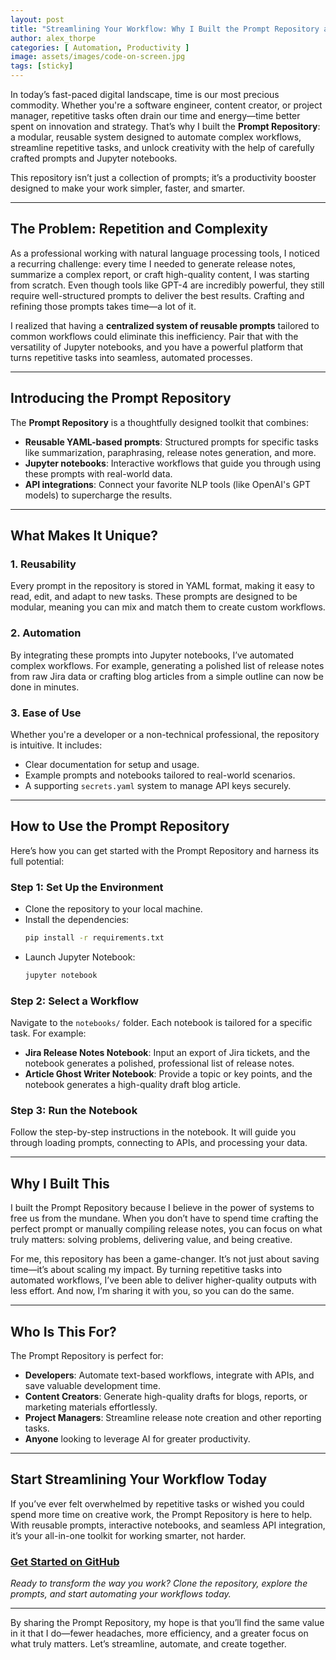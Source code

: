 ```yaml
---
layout: post
title: "Streamlining Your Workflow: Why I Built the Prompt Repository and How You Can Use It"
author: alex_thorpe
categories: [ Automation, Productivity ]
image: assets/images/code-on-screen.jpg
tags: [sticky]
---
```


In today’s fast-paced digital landscape, time is our most precious commodity. Whether you're a software engineer, content creator, or project manager, repetitive tasks often drain our time and energy—time better spent on innovation and strategy. That’s why I built the **Prompt Repository**: a modular, reusable system designed to automate complex workflows, streamline repetitive tasks, and unlock creativity with the help of carefully crafted prompts and Jupyter notebooks.

This repository isn’t just a collection of prompts; it’s a productivity booster designed to make your work simpler, faster, and smarter.

---

## **The Problem: Repetition and Complexity**

As a professional working with natural language processing tools, I noticed a recurring challenge: every time I needed to generate release notes, summarize a complex report, or craft high-quality content, I was starting from scratch. Even though tools like GPT-4 are incredibly powerful, they still require well-structured prompts to deliver the best results. Crafting and refining those prompts takes time—a lot of it.

I realized that having a **centralized system of reusable prompts** tailored to common workflows could eliminate this inefficiency. Pair that with the versatility of Jupyter notebooks, and you have a powerful platform that turns repetitive tasks into seamless, automated processes.

---

## **Introducing the Prompt Repository**

The **Prompt Repository** is a thoughtfully designed toolkit that combines:
- **Reusable YAML-based prompts**: Structured prompts for specific tasks like summarization, paraphrasing, release notes generation, and more.
- **Jupyter notebooks**: Interactive workflows that guide you through using these prompts with real-world data.
- **API integrations**: Connect your favorite NLP tools (like OpenAI's GPT models) to supercharge the results.

---

## **What Makes It Unique?**

### 1. **Reusability**  
Every prompt in the repository is stored in YAML format, making it easy to read, edit, and adapt to new tasks. These prompts are designed to be modular, meaning you can mix and match them to create custom workflows.

### 2. **Automation**  
By integrating these prompts into Jupyter notebooks, I’ve automated complex workflows. For example, generating a polished list of release notes from raw Jira data or crafting blog articles from a simple outline can now be done in minutes.

### 3. **Ease of Use**  
Whether you're a developer or a non-technical professional, the repository is intuitive. It includes:
- Clear documentation for setup and usage.
- Example prompts and notebooks tailored to real-world scenarios.
- A supporting `secrets.yaml` system to manage API keys securely.

---

## **How to Use the Prompt Repository**

Here’s how you can get started with the Prompt Repository and harness its full potential:

### Step 1: **Set Up the Environment**
- Clone the repository to your local machine.
- Install the dependencies:
  ```bash
  pip install -r requirements.txt
  ```
- Launch Jupyter Notebook:
  ```bash
  jupyter notebook
  ```

### Step 2: **Select a Workflow**
Navigate to the `notebooks/` folder. Each notebook is tailored for a specific task. For example:
- **Jira Release Notes Notebook**: Input an export of Jira tickets, and the notebook generates a polished, professional list of release notes.
- **Article Ghost Writer Notebook**: Provide a topic or key points, and the notebook generates a high-quality draft blog article.

### Step 3: **Run the Notebook**
Follow the step-by-step instructions in the notebook. It will guide you through loading prompts, connecting to APIs, and processing your data.

---

## **Why I Built This**

I built the Prompt Repository because I believe in the power of systems to free us from the mundane. When you don’t have to spend time crafting the perfect prompt or manually compiling release notes, you can focus on what truly matters: solving problems, delivering value, and being creative.

For me, this repository has been a game-changer. It’s not just about saving time—it’s about scaling my impact. By turning repetitive tasks into automated workflows, I’ve been able to deliver higher-quality outputs with less effort. And now, I’m sharing it with you, so you can do the same.

---

## **Who Is This For?**

The Prompt Repository is perfect for:
- **Developers**: Automate text-based workflows, integrate with APIs, and save valuable development time.
- **Content Creators**: Generate high-quality drafts for blogs, reports, or marketing materials effortlessly.
- **Project Managers**: Streamline release note creation and other reporting tasks.
- **Anyone** looking to leverage AI for greater productivity.

---

## **Start Streamlining Your Workflow Today**

If you’ve ever felt overwhelmed by repetitive tasks or wished you could spend more time on creative work, the Prompt Repository is here to help. With reusable prompts, interactive notebooks, and seamless API integration, it’s your all-in-one toolkit for working smarter, not harder.

### [Get Started on GitHub](#)  
*Ready to transform the way you work? Clone the repository, explore the prompts, and start automating your workflows today.*

---

By sharing the Prompt Repository, my hope is that you’ll find the same value in it that I do—fewer headaches, more efficiency, and a greater focus on what truly matters. Let’s streamline, automate, and create together.